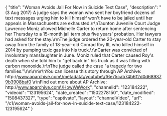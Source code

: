 {
    "title": "Woman Avoids Jail For Now in Suicide Text Case",
    "description": "(3 Aug 2017) A judge says the woman who sent her boyfriend dozens of text messages urging him to kill himself won't have to be jailed until her appeals in Massachusetts are exhausted.\r\nTaunton Juvenile Court Judge Lawrence Moniz allowed Michelle Carter to return home after sentencing her Thursday to a 15-month jail term plus five years' probation. Her lawyers had asked for the stay.\r\nThe judge ordered the 20-year-old Carter to stay away from the family of 18-year-old Conrad Roy III, who killed himself in 2014 by pumping toxic gas into his truck.\r\nCarter was convicted of involuntary manslaughter in June. Moniz ruled that Carter caused Roy's death when she told him to \"get back in\" his truck as it was filling with carbon monoxide.\r\nThe judge called the case \"a tragedy for two families.\"\r\n\r\n\r\nYou can license this story through AP Archive: http:\/\/www.aparchive.com\/metadata\/youtube\/f6e75cab74b6f2d0d689379b3908baf0 \r\nFind out more about AP Archive: http:\/\/www.aparchive.com\/HowWeWork",
    "channelid": "123184222",
    "videoid": "123195624",
    "date_created": "1502278150",
    "date_modified": "1508437327",
    "type": "captivate",
    "layout": "channelVideo",
    "url": "\/c1\/woman-avoids-jail-for-now-in-suicide-text-case\/123184222-123195624"
}